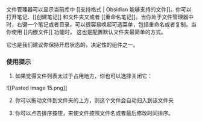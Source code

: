 文件管理器可以显示当前库中 [[支持格式 | Obsidian 能够支持的文件]]。你可以打开笔记、[[创建笔记]] 和文件夹又或者 [[重命名笔记]]。当你处于文件管理器中时，右键一个笔记或者目录，可以很容易唤起可选菜单，包括重命名或者复制。当你使用 [[内嵌文件]] 功能时， 这也是配置默认文件夹最简单的方式。

它也是我们建议你保持开启状态的，决定性的组件之一。

### 使用提示

1. 如果觉得文件列表太过于占用地方，你也可以选择关闭它：

![[Pasted image 15.png]]

2. 你可以拖动文件到文件夹的上方，则这个文件会自动归入到该文件夹

3. 你可以点击排序按钮，来使文件按照文件名或者最后修改时间排序。
